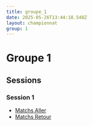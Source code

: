 ```yaml
---
title: groupe_1
date: 2025-05-26T13:44:18.548Z
layout: championnat
group: 1
---
```


# Groupe 1

## Sessions


### Session 1
- [Matchs Aller](/scores/session-1/groupe-1/aller/)
- [Matchs Retour](/scores/session-1/groupe-1/retour/)

